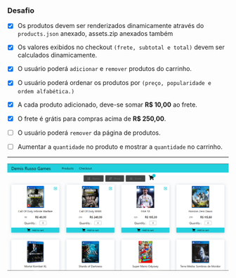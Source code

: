 ### Desafio

- [x] Os produtos devem ser renderizados dinamicamente através do `products.json` anexado, assets.zip anexados também

- [x] Os valores exibidos no checkout `(frete, subtotal e total)` devem ser calculados dinamicamente.

- [x] O usuário poderá `adicionar` e `remover` produtos do carrinho.

- [x] O usuário poderá ordenar os produtos por `(preço, popularidade e ordem alfabética.)`

- [x] A cada produto adicionado, deve-se somar **R$ 10,00** ao frete.

- [x] O frete é grátis para compras acima de **R$ 250,00**.

- [ ] O usuário poderá `remover` da página de produtos.

- [ ] Aumentar a `quantidade` no produto e mostrar a `quantidade` no carrinho.

---

![](home.png)
